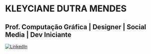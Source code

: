 # KLEYCIANE DUTRA MENDES
## Prof. Computação Gráfica | Designer | Social Media | Dev Iniciante

[![LinkedIn](https://img.shields.io/badge/LinkedIn-0077B5?style=for-the-badge&logo=linkedin&logoColor=white)](https://www.linkedin.com/in/kleycianedmendes/)
